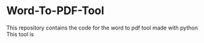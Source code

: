 # Word-To-PDF-Tool
This repository contains the code for the word to pdf tool made with python
This tool is
